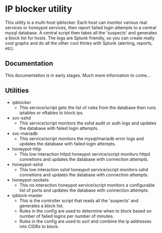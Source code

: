 IP blocker utility
==================
This utility is a multi-host ipblocker.  Each host can monitor various real services or honeypot services, then report failed login attempts to a central mysql database.  A central script then takes all the 'suspects' and generates a block list for hosts.  The logs are Splunk friendly, so you can create really cool graphs and do all the other cool thinks with Splunk (alerting, reports, etc).

Documentation
-------------
This documentation is in early stages.  Much more information to come...

Utilities
---------
* ipblocker
  * This service/script gets the list of rules from the database then runs iptables or nftables to block ips.
* svc-sshd
  * This service/script monitors the sshd audit or auth logs and updates the database with failed login attempts.
* svc-mariadb
  * This service/script monitors the mysql/mariadb error logs and updates the database with failed login attempts.
* honeypot-http
  * This low interaction httpd honeypot service/script monitors httpd connetions and updates the database with connection attempts. 
* honeypot-sshd
  * This low interaction sshd honeypot service/script monitors sshd connetions and updates the database with connection attempts. 
* honeypot-sockets
  * This no interaction honeypot service/script monitors a configurable list of ports and updates the database with connection attempts.
* ipblock-master
  * This is the controller script that reads all the 'suspects' and generates a block list.
  * Rules in the config are used to determine when to block based on number of failed logins per number of minutes.
  * Rules in the config are used to sort and combine the ip addresses into CIDRs to block.
